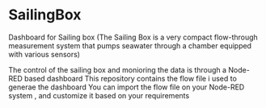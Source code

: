 # SailingBox
Dashboard for Sailing box (The Sailing Box is a very compact flow-through measurement system that pumps seawater through a chamber equipped with various sensors)

The control of the sailing box and monioring the data is through a Node-RED based dashboard
This repository contains the flow file i used to generae the dashboard
You can import the flow file on your Node-RED system , and customize it based on your requirements
